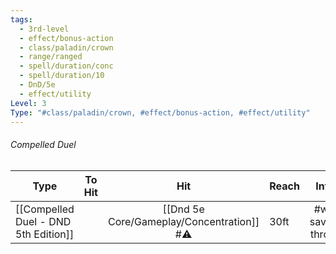 ```yaml
---
tags:
  - 3rd-level
  - effect/bonus-action
  - class/paladin/crown
  - range/ranged
  - spell/duration/conc
  - spell/duration/10
  - DnD/5e
  - effect/utility
Level: 3
Type: "#class/paladin/crown, #effect/bonus-action, #effect/utility"
---
```

###### Compelled Duel


Type | To Hit | Hit | Reach | Info |
---|:---:|:---:|---|:---:|
[[Compelled Duel - DND 5th Edition]] | |[[Dnd 5e Core/Gameplay/Concentration]] #⚠ |30ft|#wis saving throw.|

